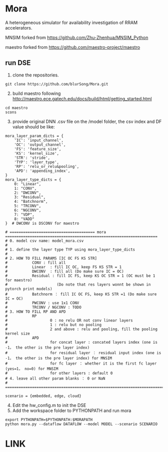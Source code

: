 # Mora
  A heterogeneous simulator for availability investigation of RRAM accelerators.
  
  MNSIM forked from https://github.com/Zhu-Zhenhua/MNSIM_Python
  
  maestro forked from https://github.com/maestro-project/maestro


## run DSE
1. clone the repositories.  
```
git clone https://github.com/blurSong/Mora.git
```
2. build maestro following http://maestro.ece.gatech.edu/docs/build/html/getting_started.html
```
cd maestro
scons
```
3. provide original DNN .csv file on the /model folder, the csv index and DF value should be like: 
   
```
mora_layer_param_dicts = {
    'IC': 'input_channel',
    'OC': 'output_channel',
    'FS': 'feature_size',
    'KS': 'kernel_size',
    'STR': 'stride',
    'TYP': 'layer_type',
    'RP': 'relu_or_relu&pooling',
    'APD': 'appending_index',
}
mora_layer_type_dicts = {
    0: "Linear",
    1: "CONV",
    2: "DWCONV",
    3: "Residual",
    4: "Batchnorm",
    5: "TRCONV",
    6: "NGCONV",
    7: "VDP",
    8: "VADD"
}  # DWCONV is DSCONV for maestro

# ====================================== mora ====================================================================
# 0. model csv name: model_mora.csv
#
# 1. define the layer type TYP using mora_layer_type_dicts
#
# 2. HOW TO FILL PARAMS [IC OC FS KS STR]
#           CONV : fill all
#           Linear  : fill IC OC, keep FS KS STR = 1
#           DWCONV  : fill all (Do make sure IC = OC)
#           Residual : fill IC FS, keep KS OC STR = 1 (OC must be 1 for maestro)
#                      (Do note that res layers wonnt be shown in pytorch print models)
#           Batchnorm ： fill IC OC FS, keep KS STR =1 (Do make sure IC = OC)
#           PWCONV : use 1x1 CONV
#           TRCONV / NGCONV : TODO
# 3. HOW TO FILL RP AND APD
#           RP
#                   0 : no relu OR not conv linear layers
#                   1 : relu but no pooling
#                   2 and above : relu and pooling, fill the pooling kernel size
#           APD
#                   for concat layer : concated layers index (one is -1， the other is the pre layer index)
#                   for residual layer ： residual input index (one is -1， the other is the pre layer index) for MNSIM
#                   for fc layer ： whether it is the first fc layer (yes=1， no=0) for MNSIM
#                   for other layers : default 0
# 4. leave all other param blanks ： 0 or NaN
# ==================================================================================================================

```
```
scenario = {embedded, edge, cloud}
```
4. Edit the hw_config.m to init the DSE
5. Add the workspace folder to PYTHONPATH and run mora
```
export PYTHONPATH=$PYTHONPATH:$MORAPATH
python mora.py --dataflow DATAFLOW --model MODEL --scenario SCENARIO
```
# LINK
